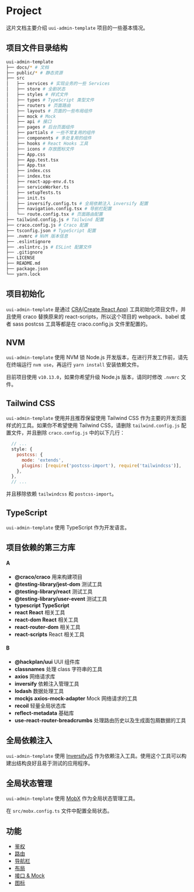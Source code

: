 # Project

这片文档主要介绍 `uui-admin-template` 项目的一些基本情况。

## 项目文件目录结构

```bash
uui-admin-template
├── docs/* # 文档
├── public/* # 静态资源
├── src
│   ├── services # 实现业务的一些 Services
│   ├── store # 全剧状态
│   ├── styles # 样式文件
│   ├── types # TypeScript 类型文件
│   ├── routers # 页面路由
│   ├── layouts # 页面的一些布局组件
│   ├── mock # Mock
│   ├── api # 接口
│   ├── pages # 后台页面组件
│   ├── partials # 一些不常复用的组件
│   ├── components # 多处复用的组件
│   ├── hooks # React Hooks 工具
│   ├── icons # 存放图标文件
│   ├── App.css
│   ├── App.test.tsx
│   ├── App.tsx
│   ├── index.css
│   ├── index.tsx
│   ├── react-app-env.d.ts
│   ├── serviceWorker.ts
│   ├── setupTests.ts
│   ├── init.ts
│   ├── inversify.config.ts # 全局依赖注入 inversify 配置
│   ├── navigation.config.tsx # 导航栏配置
│   └── route.config.tsx # 页面路由配置
├── tailwind.config.js # Tailwind 配置
├── craco.config.js # Craco 配置
├── tsconfig.json # TypeScript 配置
├── .nvmrc # NVM 版本信息
├── .eslintignore
├── .eslintrc.js # ESLint 配置文件
├── .gitignore
├── LICENSE
├── README.md
├── package.json
└── yarn.lock
```

## 项目初始化

`uui-admin-template` 是通过 [CRA(Create React App)](https://github.com/facebook/create-react-app) 工具初始化项目文件，并且使用 craco 替换原来的 react-scripts，所以这个项目的 webpack、babel 或者 sass postcss 工具等都是在 craco.config.js 文件里配置的。

## NVM

`uui-admin-template` 使用 NVM 锁 Node.js 开发版本，在进行开发工作前，请先在终端运行 `nvm use`，再运行 `yarn install` 安装依赖文件。

目前项目使用 `v10.13.0`，如果你希望升级 Node.js 版本，请同时修改 `.nvmrc` 文件。

## Tailwind CSS

`uui-admin-template` 使用并且推荐保留使用 Tailwind CSS 作为主要的开发页面样式的工具。如果你不希望使用 Tailwind CSS，请删除 `tailwind.config.js` 配置文件，并且删除 `craco.config.js` 中的以下几行：

```javascript
  // ...
  style: {
    postcss: {
      mode: 'extends',
      plugins: [require('postcss-import'), require('tailwindcss')],
    },
  },
  // ...
```

并且移除依赖 `tailwindcss` 和 `postcss-import`。

## TypeScript

`uui-admin-template` 使用 TypeScript 作为开发语言。

## 项目依赖的第三方库

#### A

* **@craco/craco** 用来构建项目
* **@testing-library/jest-dom** 测试工具
* **@testing-library/react** 测试工具
* **@testing-library/user-event** 测试工具
* **typescript TypeScript**
* **react React** 相关工具
* **react-dom React** 相关工具
* **react-router-dom** 相关工具
* **react-scripts** React 相关工具

#### B

* **@hackplan/uui** UUI 组件库
* **classnames** 处理 class 字符串的工具
* **axios** 网络请求库
* **inversify** 依赖注入管理工具
* **lodash** 数据处理工具
* **mockjs** **axios-mock-adapter**  Mock 网络请求的工具
* **recoil** 轻量全局状态库
* **reflect-metadata** 基础库
* **use-react-router-breadcrumbs** 处理路由历史以及生成面包屑数据的工具

## 全局依赖注入

`uui-admin-template` 使用 [InversifyJS](https://github.com/inversify/InversifyJS) 作为依赖注入工具。使用这个工具可以构建出结构良好且易于测试的应用程序。

## 全局状态管理

`uui-admin-template` 使用 [MobX](https://github.com/mobxjs/mobx) 作为全局状态管理工具。

在 `src/mobx.config.ts` 文件中配置全局状态。

## 功能

* [鉴权]([AUTH.zh-CN.md](https://github.com/HackPlan/uui-admin-template/blob/master/docs/AUTH.zh-CN.md))
* [路由]([ROUTE.zh-CN.md](https://github.com/HackPlan/uui-admin-template/blob/master/docs/ROUTE.zh-CN.md))
* [导航栏]([NAVIGATION.zh-CN.md](https://github.com/HackPlan/uui-admin-template/blob/master/docs/NAVIGATION.zh-CN.md))
* [布局]([LAYOUT.zh-CN.md](https://github.com/HackPlan/uui-admin-template/blob/master/docs/LAYOUT.zh-CN.md))
* [接口 & Mock]([API_AND_MOCK.zh-CN.md](https://github.com/HackPlan/uui-admin-template/blob/master/docs/API_AND_MOCK.zh-CN.md))
* [图标]([ICON.zh-CN.md](https://github.com/HackPlan/uui-admin-template/blob/master/docs/ICON.zh-CN.md))

